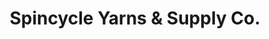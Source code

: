 ---
title: "Spincycle Yarns & Supply Co."
url: /bellingham/spincycle-yarns-and-supply-co/
shop: craft
---